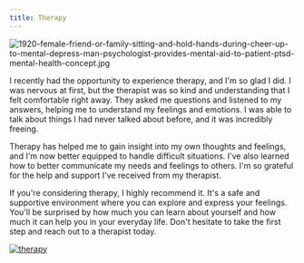 ```yaml
---
title: Therapy
---
```


![1920-female-friend-or-family-sitting-and-hold-hands-during-cheer-up-to-mental-depress-man-psychologist-provides-mental-aid-to-patient-ptsd-mental-health-concept.jpg](/1920-female-friend-or-family-sitting-and-hold-hands-during-cheer-up-to-mental-depress-man-psychologist-provides-mental-aid-to-patient-ptsd-mental-health-concept.jpg)

I recently had the opportunity to experience therapy, and I'm so glad I did. I was nervous at first, but the therapist was so kind and understanding that I felt comfortable right away. They asked me questions and listened to my answers, helping me to understand my feelings and emotions. I was able to talk about things I had never talked about before, and it was incredibly freeing.

Therapy has helped me to gain insight into my own thoughts and feelings, and I'm now better equipped to handle difficult situations. I've also learned how to better communicate my needs and feelings to others. I'm so grateful for the help and support I've received from my therapist.

If you're considering therapy, I highly recommend it. It's a safe and supportive environment where you can explore and express your feelings. You'll be surprised by how much you can learn about yourself and how much it can help you in your everyday life. Don't hesitate to take the first step and reach out to a therapist today.

[![therapy](<https://dabuttonfactory.com/button.png?t=CHECK+SERVICE&f=Noto+Sans-Bold&ts=26&tc=fff&hp=45&vp=20&c=11&bgt=unicolored&bgc=4bd42f>)](<https://www.bark.com/?a_aid=5d2d0e83cdc3>)